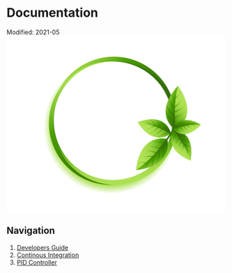 # Documentation
Modified: 2021-05
![img](./img/icon-transparent.png)
## Navigation
1. [Developers Guide](dev.md)
2. [Continous Integration](ci.md)
3. [PID Controller](pid.md)